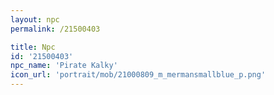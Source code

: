 ```yaml
---
layout: npc
permalink: /21500403

title: Npc
id: '21500403'
npc_name: 'Pirate Kalky'
icon_url: 'portrait/mob/21000809_m_mermansmallblue_p.png'
---
```

